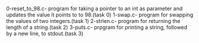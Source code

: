 0-reset_to_98.c- program for taking a pointer to an int as parameter and updates the value it points to to 98.(task 0)
1-swap.c- program for swapping the values of two integers.(task 1)
2-strlen.c- program for returning the length of a string.(task 2)
3-puts.c- prpgram for printing a string, followed by a new line, to stdout.(task 3)
